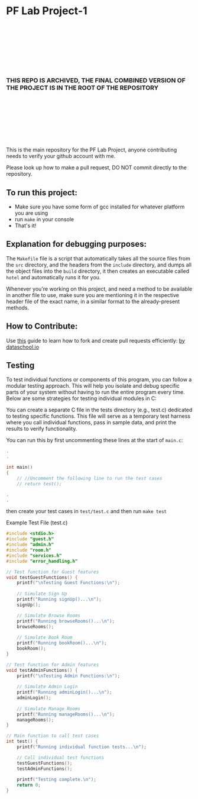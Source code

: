 # PF Lab Project-1
<br><br><br><br><br><br><br>
### THIS REPO IS ARCHIVED, THE FINAL COMBINED VERSION OF THE PROJECT IS IN THE ROOT OF THE REPOSITORY
<br><br><br><br><br><br><br>

This is the main repository for the PF Lab Project, anyone contributing needs to verify your github account with me.

Please look up how to make a pull request, DO NOT commit directly to the repository.

## To run this project:

- Make sure you have some form of gcc installed for whatever platform you are using
- run `make` in your console
- That's it!

## Explanation for debugging purposes:


The `Makefile` file is a script that automatically takes all the source files from the `src` directory, and the headers from the `include` directory, and dumps all the object files into the `build` directory, it then creates an executable called `hotel` and automatically runs it for you.


Whenever you're working on this project, and need a method to be available in another file to use, make sure you are mentioning it in the respective header file of the exact name, in a similar format to the already-present methods.

## How to Contribute:

Use [this](https://www.dataschool.io/how-to-contribute-on-github/) guide to learn how to fork and create pull requests efficiently: [by dataschool.io](https://www.dataschool.io/how-to-contribute-on-github/)

## Testing

To test individual functions or components of this program, you can follow a modular testing approach. This will help you isolate and debug specific parts of your system without having to run the entire program every time. Below are some strategies for testing individual modules in C:


You can create a separate C file in the tests directory (e.g., test.c) dedicated to testing specific functions. This file will serve as a temporary test harness where you call individual functions, pass in sample data, and print the results to verify functionality.

You can run this by first uncommenting these lines at the start of `main.c`:
```c
.
.

int main()
{
	// //Uncomment the following line to run the test cases
	// return test();

.
.
```

then create your test cases in `test/test.c` and then run `make test`

Example Test File (test.c)
```c
#include <stdio.h>
#include "guest.h"
#include "admin.h"
#include "room.h"
#include "services.h"
#include "error_handling.h"

// Test function for Guest features
void testGuestFunctions() {
    printf("\nTesting Guest Functions:\n");
    
    // Simulate Sign Up
    printf("Running signUp()...\n");
    signUp();

    // Simulate Browse Rooms
    printf("Running browseRooms()...\n");
    browseRooms();
    
    // Simulate Book Room
    printf("Running bookRoom()...\n");
    bookRoom();
}

// Test function for Admin features
void testAdminFunctions() {
    printf("\nTesting Admin Functions:\n");
    
    // Simulate Admin Login
    printf("Running adminLogin()...\n");
    adminLogin();
    
    // Simulate Manage Rooms
    printf("Running manageRooms()...\n");
    manageRooms();
}

// Main function to call test cases
int test() {
    printf("Running individual function tests...\n");

    // Call individual test functions
    testGuestFunctions();
    testAdminFunctions();
    
    printf("Testing complete.\n");
    return 0;
}
```
